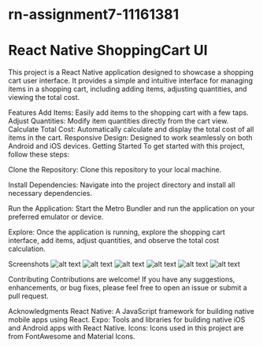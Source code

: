 # rn-assignment7-11161381
# React Native ShoppingCart UI

This project is a React Native application designed to showcase a shopping cart user interface. It provides a simple and intuitive interface for managing items in a shopping cart, including adding items, adjusting quantities, and viewing the total cost.

Features
Add Items: Easily add items to the shopping cart with a few taps.
Adjust Quantities: Modify item quantities directly from the cart view.
Calculate Total Cost: Automatically calculate and display the total cost of all items in the cart.
Responsive Design: Designed to work seamlessly on both Android and iOS devices.
Getting Started
To get started with this project, follow these steps:


Clone the Repository: Clone this repository to your local machine.

Install Dependencies: Navigate into the project directory and install all necessary dependencies.

Run the Application: Start the Metro Bundler and run the application on your preferred emulator or device.

Explore: Once the application is running, explore the shopping cart interface, add items, adjust quantities, and observe the total cost calculation.

Screenshots
![alt text](rn-assignment7-11161381/assets/screenshotass7.1.jpg)
![alt text](rn-assignment7-11161381/assets/screenshot5.jpg) 
![alt text](rn-assignment7-11161381/assets/screenshot6jpg.jpg) 
![alt text](rn-assignment7-11161381/assets/screenshotass7.2jpg.jpg) 
![alt text](rn-assignment7-11161381/assets/screenshotass7.3.jpg) 
![alt text](rn-assignment7-11161381/assets/screenshotass7.4jpg.jpg)

Contributing
Contributions are welcome! If you have any suggestions, enhancements, or bug fixes, please feel free to open an issue or submit a pull request.

Acknowledgments
React Native: A JavaScript framework for building native mobile apps using React.
Expo: Tools and libraries for building native iOS and Android apps with React Native.
Icons: Icons used in this project are from FontAwesome and Material Icons.
